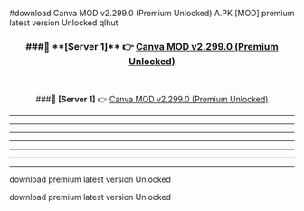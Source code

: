 #download Canva MOD v2.299.0 (Premium Unlocked)  A.PK [MOD] premium latest version Unlocked qlhut 



<div align="center">
<h3>###🔹 **[Server 1]** 👉 <a href="https://download1apk.web.app/">Canva MOD v2.299.0 (Premium Unlocked) </a></h3><br>


###🔹 **[Server 1]** 👉 <a href="https://download1apk.web.app/">Canva MOD v2.299.0 (Premium Unlocked) </a></h3>
</div>



----------------------------------------------------------

----------------------------------------------------------

----------------------------------------------------------

----------------------------------------------------------

----------------------------------------------------------

----------------------------------------------------------

----------------------------------------------------------

download premium latest version Unlocked

download premium latest version Unlocked
